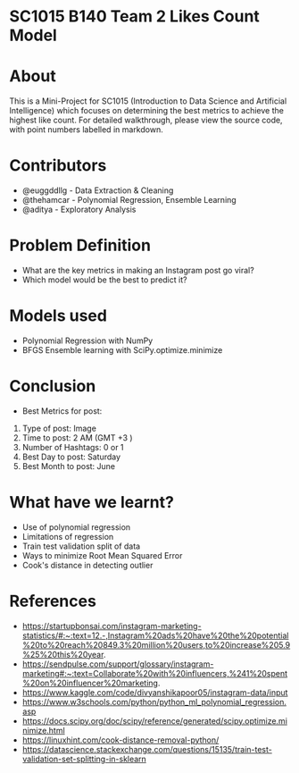 # SC1015 B140 Team 2 Likes Count Model

# About
This is a Mini-Project for SC1015 (Introduction to Data Science and Artificial Intelligence) which focuses on determining the best metrics to achieve the highest like count. For detailed walkthrough, please view the source code, with point numbers labelled in markdown.

# Contributors
- @euggddllg  - Data Extraction & Cleaning
- @thehamcar  - Polynomial Regression, Ensemble Learning
- @aditya     - Exploratory Analysis

# Problem Definition
- What are the key metrics in making an Instagram post go viral?
- Which model would be the best to predict it?

# Models used
- Polynomial Regression with NumPy
- BFGS Ensemble learning with SciPy.optimize.minimize

# Conclusion
- Best Metrics for post: 
1. Type of post: Image
2. Time to post: 2 AM (GMT +3 )
3. Number of Hashtags: 0 or 1 
4. Best Day to post: Saturday
5. Best Month to post: June

# What have we learnt?
- Use of polynomial regression
- Limitations of regression
- Train test validation split of data
- Ways to minimize Root Mean Squared Error
- Cook's distance in detecting outlier 

# References
- https://startupbonsai.com/instagram-marketing-statistics/#:~:text=12.-,Instagram%20ads%20have%20the%20potential%20to%20reach%20849.3%20million%20users,to%20increase%205.9%25%20this%20year.
- https://sendpulse.com/support/glossary/instagram-marketing#:~:text=Collaborate%20with%20influencers,%241%20spent%20on%20influencer%20marketing.
- https://www.kaggle.com/code/divyanshikapoor05/instagram-data/input
- https://www.w3schools.com/python/python_ml_polynomial_regression.asp
- https://docs.scipy.org/doc/scipy/reference/generated/scipy.optimize.minimize.html
- https://linuxhint.com/cook-distance-removal-python/
- https://datascience.stackexchange.com/questions/15135/train-test-validation-set-splitting-in-sklearn



